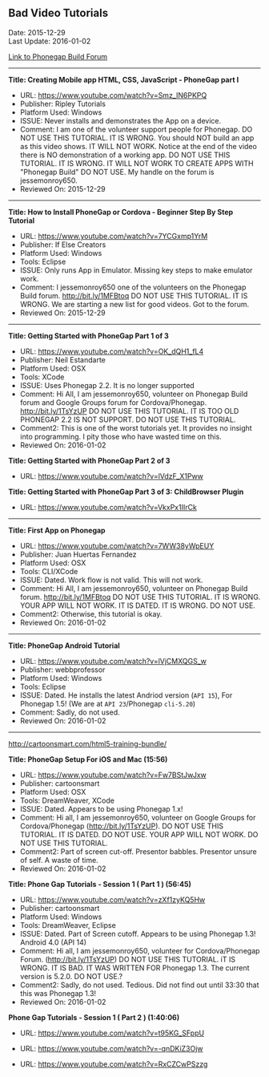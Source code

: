 ## Bad Video Tutorials ##
Date: 2015-12-29<br>
Last Update: 2016-01-02

[Link to Phonegap Build Forum](http://bit.ly/1MFBtoq)

----

**Title: Creating Mobile app HTML, CSS, JavaScript - PhoneGap part I**
* URL: https://www.youtube.com/watch?v=Smz_IN6PKPQ
* Publisher: Ripley Tutorials
* Platform Used: Windows
* ISSUE: Never installs and demonstrates the App on a device.
* Comment: I am one of the volunteer support people for Phonegap. DO NOT USE THIS TUTORIAL. IT IS WRONG. You should NOT build an app as this video shows. IT WILL NOT WORK. Notice at the end of the video there is NO demonstration of a working app. DO NOT USE THIS TUTORIAL. IT IS WRONG. IT WILL NOT WORK TO CREATE APPS WITH "Phonegap Build" DO NOT USE. My handle on the forum is jessemonroy650.
* Reviewed On: 2015-12-29

----

**Title: How to Install PhoneGap or Cordova - Beginner Step By Step Tutorial**
* URL: https://www.youtube.com/watch?v=7YCGxmp1YrM
* Publisher: If Else Creators
* Platform Used: Windows
* Tools: Eclipse
* ISSUE: Only runs App in Emulator. Missing key steps to make emulator work.
* Comment: I jessemonroy650 one of the volunteers on the Phonegap Build forum. http://bit.ly/1MFBtoq DO NOT USE THIS TUTORIAL. IT IS WRONG. We are starting a new list for good videos. Got to the forum.
* Reviewed On: 2015-12-29

----

**Title: Getting Started with PhoneGap Part 1 of 3**
* URL: https://www.youtube.com/watch?v=OK_dQH1_fL4
* Publisher: Neil Estandarte
* Platform Used: OSX
* Tools: XCode
* ISSUE: Uses Phonegap 2.2. It is no longer supported
* Comment: Hi All, I am jessemonroy650, volunteer on Phonegap Build forum and Google Groups forum for Cordova/Phonegap. http://bit.ly/1TsYzUP DO NOT USE THIS TUTORIAL. IT IS TOO OLD PHONEGAP 2.2 IS NOT SUPPORT. DO NOT USE THIS TUTORIAL.
* Comment2: This is one of the worst tutorials yet. It provides no insight into programming. I pity those who have wasted time on this.
* Reviewed On: 2016-01-02

**Title: Getting Started with PhoneGap Part 2 of 3**
* URL: https://www.youtube.com/watch?v=lVdzF_X1Pww

**Title: Getting Started with PhoneGap Part 3 of 3: ChildBrowser Plugin**
* URL: https://www.youtube.com/watch?v=VkxPx1IIrCk

----

**Title: First App on Phonegap**
* URL: https://www.youtube.com/watch?v=7WW38yWpEUY
* Publisher: Juan Huertas Fernandez
* Platform Used: OSX
* Tools: CLI/XCode
* ISSUE: Dated. Work flow is not valid. This will not work.
* Comment: Hi All, I am jessemonroy650, volunteer on Phonegap Build forum. http://bit.ly/1MFBtoq DO NOT USE THIS TUTORIAL. IT IS WRONG. YOUR APP WILL NOT WORK. IT IS DATED. IT IS WRONG. DO NOT USE.
* Comment2: Otherwise, this tutorial is okay.
* Reviewed On: 2016-01-02

----

**Title: PhoneGap Android Tutorial**
* URL: https://www.youtube.com/watch?v=lVjCMXQGS_w
* Publisher: webbprofessor
* Platform Used: Windows
* Tools: Eclipse
* ISSUE: Dated. He installs the latest Andriod version (`API 15`), For Phonegap 1.5! (We are at `API 23`/Phonegap `cli-5.20`)
* Comment: Sadly, do not used.
* Reviewed On: 2016-01-02

----

http://cartoonsmart.com/html5-training-bundle/

**Title: PhoneGap Setup For iOS and Mac (15:56)**
* URL: https://www.youtube.com/watch?v=Fw7BStJwJxw
* Publisher: cartoonsmart
* Platform Used: OSX
* Tools: DreamWeaver, XCode
* ISSUE: Dated. Appears to be using Phonegap 1.x!
* Comment: Hi all, I am jessemonroy650, volunteer on Google Groups for Cordova/Phonegap (http://bit.ly/1TsYzUP). DO NOT USE THIS TUTORIAL. IT IS DATED. DO NOT USE. YOUR APP WILL NOT WORK. DO NOT USE THIS TUTORIAL.
* Comment2: Part of screen cut-off. Presentor babbles. Presentor unsure of self. A waste of time.
* Reviewed On: 2016-01-02

**Title: Phone Gap Tutorials - Session 1 ( Part 1 ) (56:45)**
* URL: https://www.youtube.com/watch?v=zXf1zyKQ5Hw
* Publisher: cartoonsmart
* Platform Used: Windows
* Tools: DreamWeaver, Eclipse
* ISSUE: Dated. Part of Screen cutoff. Appears to be using Phonegap 1.3! Android 4.0 (API 14)
* Comment: Hi all, I am jessemonroy650, volunteer for Cordova/Phonegap Forum.
(http://bit.ly/1TsYzUP) DO NOT USE THIS TUTORIAL. iT IS WRONG. IT IS BAD. 
IT WAS WRITTEN FOR Phonegap 1.3. The current version is 5.2.0. DO NOT USE.?
* Comment2: Sadly, do not used. Tedious. Did not find out until 33:30 that this was Phonegap 1.3!
* Reviewed On: 2016-01-02

**Phone Gap Tutorials - Session 1 ( Part 2 ) (1:40:06)**
* URL: https://www.youtube.com/watch?v=t95KG_SFppU



* URL: https://www.youtube.com/watch?v=-qnDKiZ3Ojw
* URL: https://www.youtube.com/watch?v=RxCZCwPSzzg



